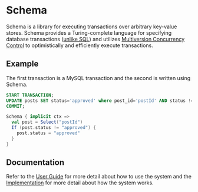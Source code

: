 # Schema
Schema is a library for executing transactions over arbitrary key-value stores. Schema provides a Turing-complete language for specifying database transactions ([unlike SQL](http://stackoverflow.com/a/900062/1447029)) and utilizes [Multiversion Concurrency Control](https://en.wikipedia.org/wiki/Multiversion_concurrency_control) to optimistically and efficiently execute transactions.

## Example
The first transaction is a MySQL transaction and the second is written using Schema.

```sql
START TRANSACTION;
UPDATE posts SET status='approved' where post_id='postId' AND status != 'approved';
COMMIT;
```

```scala
Schema { implicit ctx =>
  val post = Select("postId")
  If (post.status != "approved") {
    post.status = "approved"
  }
}
```

## Documentation
Refer to the [User Guide](https://github.com/ashwin153/schema/wiki/User-Guide) for more detail about how to use the system and the [Implementation](https://github.com/ashwin153/schema/wiki/Implementation) for more detail about how the system works.
